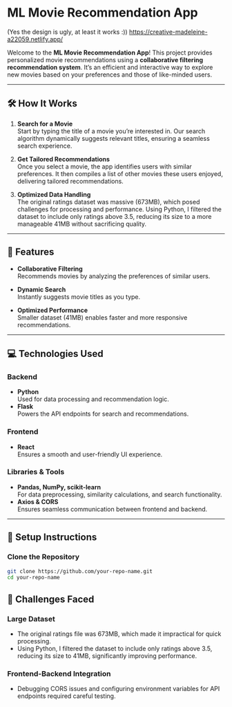 # ML Movie Recommendation App

(Yes the design is ugly, at least it works :))
https://creative-madeleine-a22059.netlify.app/

Welcome to the **ML Movie Recommendation App**! This project provides personalized movie recommendations using a **collaborative filtering recommendation system**. It’s an efficient and interactive way to explore new movies based on your preferences and those of like-minded users.

---

## 🛠 How It Works

1. **Search for a Movie**  
   Start by typing the title of a movie you’re interested in. Our search algorithm dynamically suggests relevant titles, ensuring a seamless search experience.

2. **Get Tailored Recommendations**  
   Once you select a movie, the app identifies users with similar preferences. It then compiles a list of other movies these users enjoyed, delivering tailored recommendations.

3. **Optimized Data Handling**  
   The original ratings dataset was massive (673MB), which posed challenges for processing and performance. Using Python, I filtered the dataset to include only ratings above 3.5, reducing its size to a more manageable 41MB without sacrificing quality.

---

## 🌟 Features

- **Collaborative Filtering**  
  Recommends movies by analyzing the preferences of similar users.
  
- **Dynamic Search**  
  Instantly suggests movie titles as you type.
  
- **Optimized Performance**  
  Smaller dataset (41MB) enables faster and more responsive recommendations.

---

## 💻 Technologies Used

### Backend  
- **Python**  
  Used for data processing and recommendation logic.  
- **Flask**  
  Powers the API endpoints for search and recommendations.  

### Frontend  
- **React**  
  Ensures a smooth and user-friendly UI experience.

### Libraries & Tools  
- **Pandas, NumPy, scikit-learn**  
  For data preprocessing, similarity calculations, and search functionality.  
- **Axios & CORS**  
  Ensures seamless communication between frontend and backend.

---

## 🚀 Setup Instructions

### Clone the Repository  
```bash
git clone https://github.com/your-repo-name.git
cd your-repo-name
```
## 🔧 Challenges Faced
### Large Dataset

- The original ratings file was 673MB, which made it impractical for quick processing.
- Using Python, I filtered the dataset to include only ratings above 3.5, reducing its size to 41MB, significantly improving performance.
  
### Frontend-Backend Integration
- Debugging CORS issues and configuring environment variables for API endpoints required careful testing.

